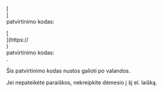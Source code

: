 [<br host>]<br action>patvirtinimo kodas:<br code>

[<br host>](https://<br host>)<br action>patvirtinimo kodas:<br code>.

Šis patvirtinimo kodas nustos galioti po valandos.

Jei nepateikėte paraiškos, nekreipkite dėmesio į šį el. laišką.